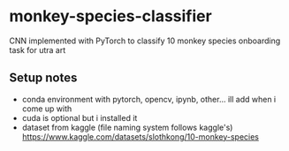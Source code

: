 # monkey-species-classifier
CNN implemented with PyTorch to classify 10 monkey species
onboarding task for utra art

## Setup notes
- conda environment with pytorch, opencv, ipynb, other... ill add when i come up with
- cuda is optional but i installed it
- dataset from kaggle (file naming system follows kaggle's) https://www.kaggle.com/datasets/slothkong/10-monkey-species
